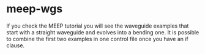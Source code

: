 # meep-wgs
If you check the MEEP tutorial you will see the waveguide examples that start with a straight waveguide and evolves into a bending one. It is possible to combine the first two examples in one control file once you have an if clause.
